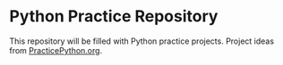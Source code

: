 # Python Practice Repository
This repository will be filled with Python practice projects. Project ideas from [PracticePython.org](http://www.practicepython.org/).
